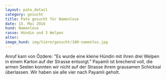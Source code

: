 ```yaml
---
layout: pate_detail
category: gesucht
title: Pate gesucht für Namenlose
date: 15. Mai 2016
hund: Namenlose
rasse: Hündin und 3 Welpen
alter: 
image_hund: img/tiere/gesucht/100-namenlos.jpg
---
```


Anruf kam von Özdere: "Es wurde eine kleine Hündin mit ihren drei Welpen in einem Karton auf der Strasse entsorgt."
Payamli ist brechend voll, die armen Seelen konnten wir nicht auf der Strasse ihrem grausamen Schicksal überlassen.
Wir haben sie alle vier nach Payamli geholt.
